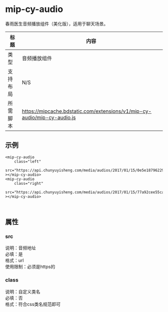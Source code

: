 # mip-cy-audio

春雨医生音频播放组件（美化版），适用于聊天场景。

标题|内容
----|----
类型|音频播放组件
支持布局| N/S
所需脚本|https://mipcache.bdstatic.com/extensions/v1/mip-cy-audio/mip-cy-audio.js

## 示例

```
<mip-cy-audio 
	class="left"
	src="https://api.chunyuyisheng.com/media/audios/2017/01/15/0e5e18796229.file.mp3"
></mip-cy-audio>
<mip-cy-audio 
	class="right"
	src="https://api.chunyuyisheng.com/media/audios/2017/01/15/77a92cee55ca.file.mp3"
></mip-cy-audio>

	
```

## 属性

### src

说明：音频地址  
必填：是  
格式：url  
使用限制：必须是https的

### class

说明：自定义类名  
必填：否  
格式：符合css类名规范即可  
